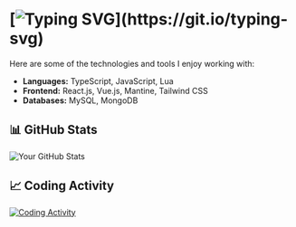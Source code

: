 # [![Typing SVG](https://readme-typing-svg.demolab.com?font=Fira+Code&pause=1000&random=false&width=435&lines=%F0%9F%91%8B+Hello%2C+I'm+PEEVEE!)](https://git.io/typing-svg)
Here are some of the technologies and tools I enjoy working with:

- **Languages:** TypeScript, JavaScript, Lua
- **Frontend:** React.js, Vue.js, Mantine, Tailwind CSS
- **Databases:** MySQL, MongoDB

## 📊 GitHub Stats
![Your GitHub Stats](https://github-readme-stats.vercel.app/api?username=PEEVEEz&show_icons=true&theme=github_dark)

## 📈 Coding Activity
[![Coding Activity](https://github-readme-testaustime.vercel.app/api/testaustime?username=PEEVEE&theme=github_dark&layout=compact&range=7&langs_count=10)](https://github.com/Testaustime/github-readme-testaustime)
